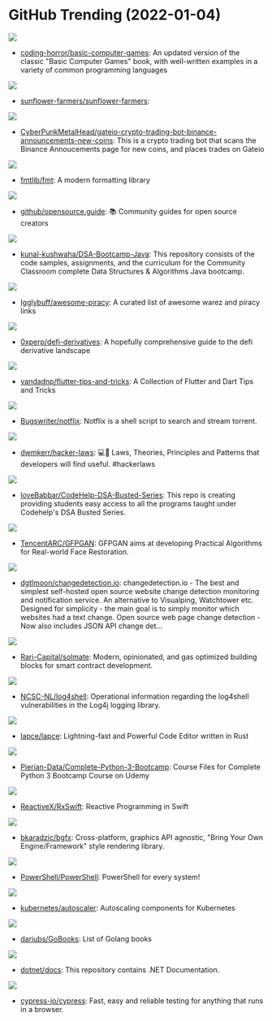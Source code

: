 # GitHub Trending (2022-01-04)

![](https://img.shields.io/badge/JavaScript-New%20273-green?style=flat-square&logo=appveyor)
- [coding-horror/basic-computer-games](https://github.com/coding-horror/basic-computer-games): An updated version of the classic "Basic Computer Games" book, with well-written examples in a variety of common programming languages

![](https://img.shields.io/badge/TypeScript-New%2050-green?style=flat-square&logo=appveyor)
- [sunflower-farmers/sunflower-farmers](https://github.com/sunflower-farmers/sunflower-farmers): 

![](https://img.shields.io/badge/Python-New%2019-green?style=flat-square&logo=appveyor)
- [CyberPunkMetalHead/gateio-crypto-trading-bot-binance-announcements-new-coins](https://github.com/CyberPunkMetalHead/gateio-crypto-trading-bot-binance-announcements-new-coins): This is a crypto trading bot that scans the Binance Annoucements page for new coins, and places trades on Gateio

![](https://img.shields.io/badge/C%2B%2B-New%2018-green?style=flat-square&logo=appveyor)
- [fmtlib/fmt](https://github.com/fmtlib/fmt): A modern formatting library

![](https://img.shields.io/badge/HTML-New%20145-green?style=flat-square&logo=appveyor)
- [github/opensource.guide](https://github.com/github/opensource.guide): 📚 Community guides for open source creators

![](https://img.shields.io/badge/Java-New%20284-green?style=flat-square&logo=appveyor)
- [kunal-kushwaha/DSA-Bootcamp-Java](https://github.com/kunal-kushwaha/DSA-Bootcamp-Java): This repository consists of the code samples, assignments, and the curriculum for the Community Classroom complete Data Structures & Algorithms Java bootcamp.

![](https://img.shields.io/badge/HTML-New%2053-green?style=flat-square&logo=appveyor)
- [Igglybuff/awesome-piracy](https://github.com/Igglybuff/awesome-piracy): A curated list of awesome warez and piracy links

![](https://img.shields.io/badge/none-New%2032-green?style=flat-square&logo=appveyor)
- [0xperp/defi-derivatives](https://github.com/0xperp/defi-derivatives): A hopefully comprehensive guide to the defi derivative landscape

![](https://img.shields.io/badge/Dart-New%2047-green?style=flat-square&logo=appveyor)
- [vandadnp/flutter-tips-and-tricks](https://github.com/vandadnp/flutter-tips-and-tricks): A Collection of Flutter and Dart Tips and Tricks

![](https://img.shields.io/badge/Shell-New%20167-green?style=flat-square&logo=appveyor)
- [Bugswriter/notflix](https://github.com/Bugswriter/notflix): Notflix is a shell script to search and stream torrent.

![](https://img.shields.io/badge/Shell-New%20709-green?style=flat-square&logo=appveyor)
- [dwmkerr/hacker-laws](https://github.com/dwmkerr/hacker-laws): 💻📖 Laws, Theories, Principles and Patterns that developers will find useful. #hackerlaws

![](https://img.shields.io/badge/C%2B%2B-New%2022-green?style=flat-square&logo=appveyor)
- [loveBabbar/CodeHelp-DSA-Busted-Series](https://github.com/loveBabbar/CodeHelp-DSA-Busted-Series): This repo is creating providing students easy access to all the programs taught under Codehelp's DSA Busted Series.

![](https://img.shields.io/badge/Python-New%20333-green?style=flat-square&logo=appveyor)
- [TencentARC/GFPGAN](https://github.com/TencentARC/GFPGAN): GFPGAN aims at developing Practical Algorithms for Real-world Face Restoration.

![](https://img.shields.io/badge/Python-New%20425-green?style=flat-square&logo=appveyor)
- [dgtlmoon/changedetection.io](https://github.com/dgtlmoon/changedetection.io): changedetection.io - The best and simplest self-hosted open source website change detection monitoring and notification service. An alternative to Visualping, Watchtower etc. Designed for simplicity - the main goal is to simply monitor which websites had a text change. Open source web page change detection - Now also includes JSON API change det…

![](https://img.shields.io/badge/Solidity-New%2071-green?style=flat-square&logo=appveyor)
- [Rari-Capital/solmate](https://github.com/Rari-Capital/solmate): Modern, opinionated, and gas optimized building blocks for smart contract development.

![](https://img.shields.io/badge/Python-New%208-green?style=flat-square&logo=appveyor)
- [NCSC-NL/log4shell](https://github.com/NCSC-NL/log4shell): Operational information regarding the log4shell vulnerabilities in the Log4j logging library.

![](https://img.shields.io/badge/Rust-New%20217-green?style=flat-square&logo=appveyor)
- [lapce/lapce](https://github.com/lapce/lapce): Lightning-fast and Powerful Code Editor written in Rust

![](https://img.shields.io/badge/Jupyter%20Notebook-New%2024-green?style=flat-square&logo=appveyor)
- [Pierian-Data/Complete-Python-3-Bootcamp](https://github.com/Pierian-Data/Complete-Python-3-Bootcamp): Course Files for Complete Python 3 Bootcamp Course on Udemy

![](https://img.shields.io/badge/Swift-New%208-green?style=flat-square&logo=appveyor)
- [ReactiveX/RxSwift](https://github.com/ReactiveX/RxSwift): Reactive Programming in Swift

![](https://img.shields.io/badge/C%2B%2B-New%20107-green?style=flat-square&logo=appveyor)
- [bkaradzic/bgfx](https://github.com/bkaradzic/bgfx): Cross-platform, graphics API agnostic, "Bring Your Own Engine/Framework" style rendering library.

![](https://img.shields.io/badge/C%23-New%2014-green?style=flat-square&logo=appveyor)
- [PowerShell/PowerShell](https://github.com/PowerShell/PowerShell): PowerShell for every system!

![](https://img.shields.io/badge/Go-New%2010-green?style=flat-square&logo=appveyor)
- [kubernetes/autoscaler](https://github.com/kubernetes/autoscaler): Autoscaling components for Kubernetes

![](https://img.shields.io/badge/none-New%20184-green?style=flat-square&logo=appveyor)
- [dariubs/GoBooks](https://github.com/dariubs/GoBooks): List of Golang books

![](https://img.shields.io/badge/none-New%204-green?style=flat-square&logo=appveyor)
- [dotnet/docs](https://github.com/dotnet/docs): This repository contains .NET Documentation.

![](https://img.shields.io/badge/JavaScript-New%2025-green?style=flat-square&logo=appveyor)
- [cypress-io/cypress](https://github.com/cypress-io/cypress): Fast, easy and reliable testing for anything that runs in a browser.

